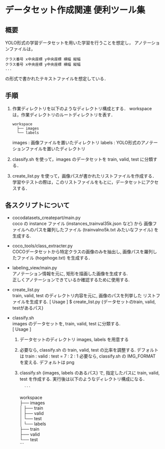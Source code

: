 # データセット作成関連 便利ツール集

## 概要
YOLO形式の学習データセットを用いた学習を行うことを想定し，
アノテーションファイルは，
```
クラス番号 x中央座標 y中央座標 横幅 縦幅
クラス番号 x中央座標 y中央座標 横幅 縦幅
...
```
の形式で書かれたテキストファイルを想定している．

## 手順
1. 作業ディレクトリを以下のようなディレクトリ構成とする．
   workspace は，作業ディレクトリのルートディレクトリを表す．

	 ```
   workspace  
       ├── images  
       └── labels
	 ```

   images : 画像ファイルを置いたディレクトリ
   labels : YOLO形式のアノテーションファイルを置いたディレクトリ

2. classify.sh を使って，images のデータセットを train, valid, test に分類する．

3. create_list.py を使って，画像パスが書かれたリストファイルを作成する．
   学習やテストの際は，このリストファイルをもとに，データセットにアクセスする．

## 各スクリプトについて
* cocodatasets_createpart/main.py  
  coco の instance ファイル (instances_trainval35k.json など) から
  画像ファイルへのパスを羅列したファイル (trainvalno5k.txt みたいなファイル)
  を生成する.

* coco_tools/class_extracter.py  
  COCOデータセットから特定クラスの画像のみを抽出し,
  画像パスを羅列したファイル (hogehoge.txt) を生成する．

* labeling_view/main.py  
  アノテーション情報を元に, 矩形を描画した画像を生成する.  
  正しくアノテーションできているか確認するために使用する.  

* create_list.py  
  train, valid, test のディレクトリ内容を元に, 画像のパスを列挙した
  リストファイルを生成する.
  [ Usage ]
    $ create_list.py {データセットのtrain, valid, testがあるパス}

* classify.sh  
  images のデータセットを, train, valid, test に分類する.  
  [ Usage ]  
    1. データセットのディレクトリ images, labels を用意する
    2. 必要なら, classify.sh の train, valid, test の比率を調整する.
       デフォルトは train : valid : test = 7 : 2 : 1
       必要なら, classify.sh の IMG_FORMAT を変える.
       デフォルトは png
    3. classify.sh {images, labels のあるパス}
       で, 指定したパスに train, valid, test を作成する.
       実行後は以下のようなディレクトリ構成になる．

			 ```
       workspace  
           ├── images  
           │      ├── train  
           │      ├── valid  
           │      └── test  
           │
           └── labels  
                  ├── train  
                  ├── valid  
                  └── test  
			 ```
